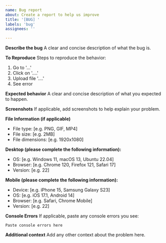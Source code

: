 ```yaml
---
name: Bug report
about: Create a report to help us improve
title: '[BUG] '
labels: 'bug'
assignees: ''

---
```


**Describe the bug**
A clear and concise description of what the bug is.

**To Reproduce**
Steps to reproduce the behavior:
1. Go to '...'
2. Click on '....'
3. Upload file '....'
4. See error

**Expected behavior**
A clear and concise description of what you expected to happen.

**Screenshots**
If applicable, add screenshots to help explain your problem.

**File Information (if applicable)**
- File type: [e.g. PNG, GIF, MP4]
- File size: [e.g. 2MB]
- File dimensions: [e.g. 1920x1080]

**Desktop (please complete the following information):**
- OS: [e.g. Windows 11, macOS 13, Ubuntu 22.04]
- Browser: [e.g. Chrome 120, Firefox 121, Safari 17]
- Version: [e.g. 22]

**Mobile (please complete the following information):**
- Device: [e.g. iPhone 15, Samsung Galaxy S23]
- OS: [e.g. iOS 17.1, Android 14]
- Browser: [e.g. Safari, Chrome Mobile]
- Version: [e.g. 22]

**Console Errors**
If applicable, paste any console errors you see:
```
Paste console errors here
```

**Additional context**
Add any other context about the problem here.